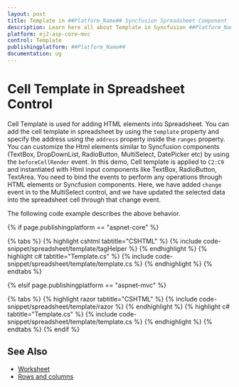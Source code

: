 ```yaml
---
layout: post
title: Template in ##Platform_Name## Syncfusion Spreadsheet Component
description: Learn here all about Template in Syncfusion ##Platform_Name## Spreadsheet component of Syncfusion Essential JS 2 and more.
platform: ej2-asp-core-mvc
control: Template
publishingplatform: ##Platform_Name##
documentation: ug
---
```



# Cell Template in Spreadsheet Control

Cell Template is used for adding HTML elements into Spreadsheet. You can add the cell template in spreadsheet by using the `template` property and specify the address using the `address` property inside the `ranges` property. You can customize the Html elements similar to Syncfusion components (TextBox, DropDownList, RadioButton, MultiSelect, DatePicker etc) by using the `beforeCellRender` event. In this demo, Cell template is applied to `C2:C9` and instantiated with Html input components like TextBox, RadioButton, TextArea. You need to bind the events to perform any operations through HTML elements or Syncfusion components. Here, we have added `change` event in to the MultiSelect control, and we have updated the selected data into the spreadsheet cell through that change event.

The following code example describes the above behavior.

{% if page.publishingplatform == "aspnet-core" %}

{% tabs %}
{% highlight cshtml tabtitle="CSHTML" %}
{% include code-snippet/spreadsheet/template/tagHelper %}
{% endhighlight %}
{% highlight c# tabtitle="Template.cs" %}
{% include code-snippet/spreadsheet/template/template.cs %}
{% endhighlight %}
{% endtabs %}

{% elsif page.publishingplatform == "aspnet-mvc" %}

{% tabs %}
{% highlight razor tabtitle="CSHTML" %}
{% include code-snippet/spreadsheet/template/razor %}
{% endhighlight %}
{% highlight c# tabtitle="Template.cs" %}
{% include code-snippet/spreadsheet/template/template.cs %}
{% endhighlight %}
{% endtabs %}
{% endif %}



## See Also

* [Worksheet](./worksheet)
* [Rows and columns](./rows-and-columns)